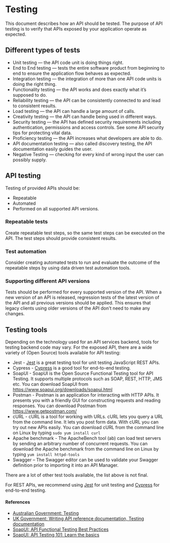 # Testing

This document describes how an API should be tested.
The purpose of API testing is to verify that APIs exposed by your application
operate as expected.

## Different types of tests

- Unit testing — the API code unit is doing things right.
- End to End testing — tests the entire software product from beginning to end 
  to ensure the application flow behaves as expected.
- Integration testing — the integration of more than one API code units is doing
the right thing.
- Functionality testing — the API works and does exactly what it’s supposed to do.
- Reliability testing — the API can be consistently connected to and lead to
consistent results.
- Load testing — the API can handle a large amount of calls.
- Creativity testing — the API can handle being used in different ways.
- Security testing — the API has defined security requirements including
authentication, permissions and access controls. See some API security tips for
protecting vital data.
- Proficiency testing — the API increases what developers are able to do.
- API documentation testing — also called discovery testing, the API documentation
easily guides the user.
- Negative Testing — checking for every kind of wrong input the user can
possibly supply.

## API testing

Testing of provided APIs should be:

- Repeatable
- Automated
- Performed on all supported API versions.

### Repeatable tests

Create repeatable test steps, so the same test steps can be executed on the API.
The test steps should provide consistent results.

### Test automation

Consider creating automated tests to run and evaluate the outcome of the
repeatable steps by using data driven test automation tools.

### Supporting different API versions

Tests should be performed for every supported version of the API.
When a new version of an API is released, regression tests of the latest version 
of the API and all previous versions should be applied.
This ensures that legacy clients using older versions of the API don't need
to make any changes.

## Testing tools

Depending on the technology used for an API services backend, tools for testing
backend code may vary.
For the exposed API, there are a wide variety of (Open Source) tools available
for API testing:

- Jest - [Jest] is a great testing tool for unit testing JavaScript REST APIs.
- Cypress - [Cypress] is a good tool for end-to-end testing.
- SoapUI - SoapUI is the Open Source Functional Testing tool for API Testing.
It supports multiple protocols such as SOAP, REST, HTTP, JMS etc. You can
download SoapUI from https://www.soapui.org/downloads/soapui.html
- Postman - Postman is an application for interacting with HTTP APIs. It presents
you with a friendly GUI for constructing requests and reading responses.
You can download Postman from https://www.getpostman.com/
- cURL - cURL is a tool for working with URLs. cURL lets you query a URL from the
command line. It lets you post form data. With cURL you can try out new APIs easily.
You can download cURL from the command line on Linux by typing
`sudo yum install curl`
- Apache benchmark - The ApacheBench tool (ab) can load test servers by sending
an arbitrary number of concurrent requests. You can download the Apache benchmark
from the command line on Linux by typing `yum install httpd-tools`
- Swagger – The Swagger editor can be used to validate your Swagger definition
prior to importing it into an API Manager.

There are a lot of other test tools available, the list above is not final.  

For REST APIs, we recommend using [Jest] for unit 
testing and [Cypress] for end-to-end testing.

#### References

- [Australian Government: Testing](https://api.gov.au/standards/national_api_standards/testing.html)
- [UK Government: Writing API reference documentation, Testing documentation](https://www.gov.uk/guidance/writing-api-reference-documentation#testing-your-documentation)
- [SoapUI: API Functional Testing Best Practices](https://www.soapui.org/learn/functional-testing/)
- [SoapUI: API Testing 101: Learn the basics](https://www.soapui.org/learn/functional-testing/api-testing-101/)


[Jest]: https://jestjs.io/
[Cypress]: https://www.cypress.io/
